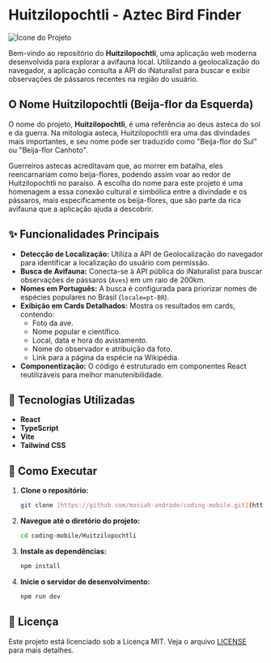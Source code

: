 # Huitzilopochtli - Aztec Bird Finder

![Ícone do Projeto](public/huitzilopochtli.ico)

Bem-vindo ao repositório do **Huitzilopochtli**, uma aplicação web moderna desenvolvida para explorar a avifauna local. Utilizando a geolocalização do navegador, a aplicação consulta a API do iNaturalist para buscar e exibir observações de pássaros recentes na região do usuário.

## O Nome Huitzilopochtli (Beija-flor da Esquerda)

O nome do projeto, **Huitzilopochtli**, é uma referência ao deus asteca do sol e da guerra. Na mitologia asteca, Huitzilopochtli era uma das divindades mais importantes, e seu nome pode ser traduzido como "Beija-flor do Sul" ou "Beija-flor Canhoto".

Guerreiros astecas acreditavam que, ao morrer em batalha, eles reencarnariam como beija-flores, podendo assim voar ao redor de Huitzilopochtli no paraíso. A escolha do nome para este projeto é uma homenagem a essa conexão cultural e simbólica entre a divindade e os pássaros, mais especificamente os beija-flores, que são parte da rica avifauna que a aplicação ajuda a descobrir.

## ✨ Funcionalidades Principais

* **Detecção de Localização:** Utiliza a API de Geolocalização do navegador para identificar a localização do usuário com permissão.
* **Busca de Avifauna:** Conecta-se à API pública do iNaturalist para buscar observações de pássaros (`Aves`) em um raio de 200km.
* **Nomes em Português:** A busca é configurada para priorizar nomes de espécies populares no Brasil (`locale=pt-BR`).
* **Exibição em Cards Detalhados:** Mostra os resultados em cards, contendo:
    * Foto da ave.
    * Nome popular e científico.
    * Local, data e hora do avistamento.
    * Nome do observador e atribuição da foto.
    * Link para a página da espécie na Wikipédia.
* **Componentização:** O código é estruturado em componentes React reutilizáveis para melhor manutenibilidade.

## 🚀 Tecnologias Utilizadas

* **React**
* **TypeScript**
* **Vite**
* **Tailwind CSS**

## 🏃 Como Executar

1.  **Clone o repositório:**
    ```bash
    git clone [https://github.com/mosiah-andrade/coding-mobile.git](https://github.com/mosiah-andrade/coding-mobile.git)
    ```
2.  **Navegue até o diretório do projeto:**
    ```bash
    cd coding-mobile/Huitzilopochtli
    ```
3.  **Instale as dependências:**
    ```bash
    npm install
    ```
4.  **Inicie o servidor de desenvolvimento:**
    ```bash
    npm run dev
    ```

## 📄 Licença

Este projeto está licenciado sob a Licença MIT. Veja o arquivo [LICENSE](LICENSE) para mais detalhes.